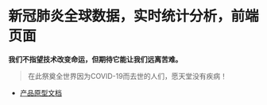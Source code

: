 # 新冠肺炎全球数据，实时统计分析，前端页面
**我们不指望技术改变命运，但期待它能让我们远离苦难。**
> 在此祭奠全世界因为COVID-19而去世的人们，愿天堂没有疾病！
- [产品原型文档](https://free.modao.cc/app/753744fc844134a644cfc7c6f689b8e146e4fd14?simulator_type=device&sticky)